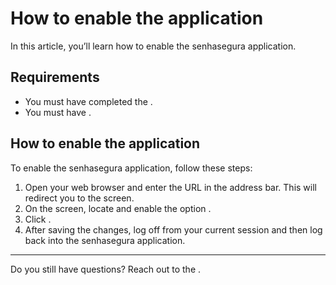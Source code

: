 # How to enable the application 

In this article, you’ll learn how to enable the senhasegura application.

## Requirements

* You must have completed the . 
* You must have .

## How to enable the application

To enable the senhasegura application, follow these steps:

1. Open your web browser and enter the URL  in the address bar. This will redirect you to the  screen.
2. On the  screen, locate and enable the option .
3. Click . 
4. After saving the changes, log off from your current session and then log back into the senhasegura application.


* * *


Do you still have questions? Reach out to the .